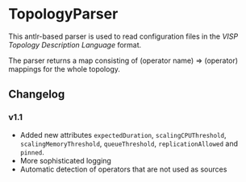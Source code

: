 # TopologyParser

This antlr-based parser is used to read configuration files
in the *VISP Topology Description Language* format.

The parser returns a map consisting of
(operator name) => (operator) mappings for the whole topology.

## Changelog

### v1.1

* Added new attributes `expectedDuration`, `scalingCPUThreshold`,
`scalingMemoryThreshold`, `queueThreshold`, `replicationAllowed` and `pinned`.
* More sophisticated logging
* Automatic detection of operators that are not used as sources
